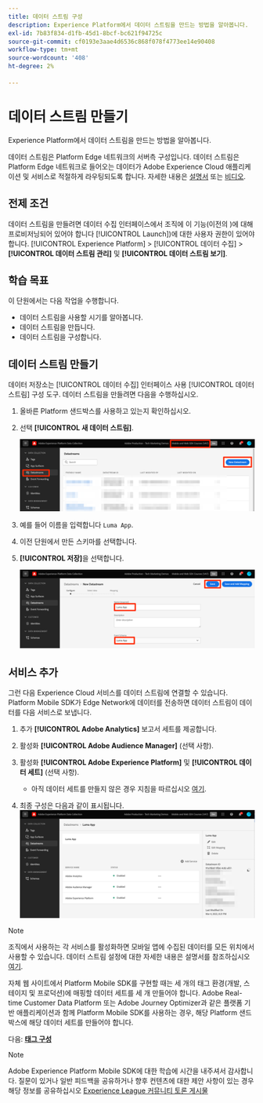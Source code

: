 ```yaml
---
title: 데이터 스트림 구성
description: Experience Platform에서 데이터 스트림을 만드는 방법을 알아봅니다.
exl-id: 7b83f834-d1fb-45d1-8bcf-bc621f94725c
source-git-commit: cf0193e3aae4d6536c868f078f4773ee14e90408
workflow-type: tm+mt
source-wordcount: '408'
ht-degree: 2%

---
```


# 데이터 스트림 만들기

Experience Platform에서 데이터 스트림을 만드는 방법을 알아봅니다.

데이터 스트림은 Platform Edge 네트워크의 서버측 구성입니다.  데이터 스트림은 Platform Edge 네트워크로 들어오는 데이터가 Adobe Experience Cloud 애플리케이션 및 서비스로 적절하게 라우팅되도록 합니다. 자세한 내용은 [설명서](https://experienceleague.adobe.com/docs/experience-platform/edge/fundamentals/datastreams.html) 또는 [비디오](https://experienceleague.adobe.com/docs/platform-learn/data-collection/edge-network/configure-datastreams.html?lang=ko).

## 전제 조건

데이터 스트림을 만들려면 데이터 수집 인터페이스에서 조직에 이 기능(이전의 )에 대해 프로비저닝되어 있어야 합니다 [!UICONTROL Launch])에 대한 사용자 권한이 있어야 합니다. [!UICONTROL Experience Platform] > [!UICONTROL 데이터 수집] > **[!UICONTROL 데이터 스트림 관리]** 및 **[!UICONTROL 데이터 스트림 보기]**.

## 학습 목표

이 단원에서는 다음 작업을 수행합니다.

* 데이터 스트림을 사용할 시기를 알아봅니다.
* 데이터 스트림을 만듭니다.
* 데이터 스트림을 구성합니다.

## 데이터 스트림 만들기

데이터 저장소는 [!UICONTROL 데이터 수집] 인터페이스 사용 [!UICONTROL 데이터 스트림] 구성 도구. 데이터 스트림을 만들려면 다음을 수행하십시오.

1. 올바른 Platform 샌드박스를 사용하고 있는지 확인하십시오.
1. 선택 **[!UICONTROL 새 데이터 스트림]**.

   ![데이터 세트 홈](assets/mobile-datastream-new.png)

1. 예를 들어 이름을 입력합니다 `Luma App`.
1. 이전 단원에서 만든 스키마를 선택합니다.
1. **[!UICONTROL 저장]**&#x200B;을 선택합니다.

   ![새 데이터 세트](assets/mobile-datastream-name.png)


## 서비스 추가

그런 다음 Experience Cloud 서비스를 데이터 스트림에 연결할 수 있습니다. Platform Mobile SDK가 Edge Network에 데이터를 전송하면 데이터 스트림이 데이터를 다음 서비스로 보냅니다.

1. 추가 **[!UICONTROL Adobe Analytics]** 보고서 세트를 제공합니다.

1. 활성화 **[!UICONTROL Adobe Audience Manager]** (선택 사항).

1. 활성화 **[!UICONTROL Adobe Experience Platform]** 및 **[!UICONTROL 데이터 세트]** (선택 사항).
   * 아직 데이터 세트를 만들지 않은 경우 지침을 따르십시오 [여기](platform.md).

1. 최종 구성은 다음과 같이 표시됩니다.
   ![데이터 스트림 설정](assets/mobile-datastream-settings.png)


>[!NOTE]
>
>조직에서 사용하는 각 서비스를 활성화하면 모바일 앱에 수집된 데이터를 모든 위치에서 사용할 수 있습니다. 데이터 스트림 설정에 대한 자세한 내용은 설명서를 참조하십시오 [여기](https://experienceleague.adobe.com/docs/experience-platform/edge/fundamentals/datastreams.html#adobe-experience-platform-settings).

자체 웹 사이트에서 Platform Mobile SDK를 구현할 때는 세 개의 태그 환경(개발, 스테이지 및 프로덕션)에 매핑할 데이터 세트를 세 개 만들어야 합니다. Adobe Real-time Customer Data Platform 또는 Adobe Journey Optimizer과 같은 플랫폼 기반 애플리케이션과 함께 Platform Mobile SDK를 사용하는 경우, 해당 Platform 샌드박스에 해당 데이터 세트를 만들어야 합니다.

다음: **[태그 구성](configure-tags.md)**

>[!NOTE]
>
>Adobe Experience Platform Mobile SDK에 대한 학습에 시간을 내주셔서 감사합니다. 질문이 있거나 일반 피드백을 공유하거나 향후 컨텐츠에 대한 제안 사항이 있는 경우 해당 정보를 공유하십시오 [Experience League 커뮤니티 토론 게시물](https://experienceleaguecommunities.adobe.com/t5/adobe-experience-platform-launch/tutorial-discussion-implement-adobe-experience-cloud-in-mobile/td-p/443796)

